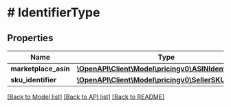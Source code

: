 # # IdentifierType

## Properties

Name | Type | Description | Notes
------------ | ------------- | ------------- | -------------
**marketplace_asin** | [**\OpenAPI\Client\Model\pricingv0\ASINIdentifier**](ASINIdentifier.md) |  |
**sku_identifier** | [**\OpenAPI\Client\Model\pricingv0\SellerSKUIdentifier**](SellerSKUIdentifier.md) |  | [optional]

[[Back to Model list]](../../README.md#models) [[Back to API list]](../../README.md#endpoints) [[Back to README]](../../README.md)
